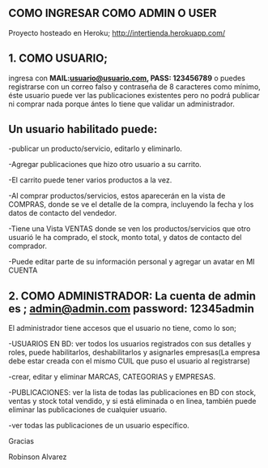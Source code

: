 

<p>


## COMO INGRESAR COMO ADMIN O USER
Proyecto hosteado en Heroku; http://intertienda.herokuapp.com/

## 1. COMO USUARIO; 
ingresa con <strong>MAIL:usuario@usuario.com, PASS: 123456789</strong> o puedes registrarse con un correo falso y contraseña de 8 caracteres como mínimo, éste usuario puede ver las publicaciones existentes pero no podrá publicar ni comprar nada porque ántes lo tiene que validar un administrador. 

## Un usuario habilitado puede:

-publicar un producto/servicio, editarlo y eliminarlo.

-Agregar publicaciones que hizo otro usuario a su carrito.

-El carrito puede tener varios productos a la vez.

-Al comprar productos/servicios, estos aparecerán en la vista de COMPRAS, donde se ve el detalle de la compra, incluyendo la fecha y los datos de contacto del vendedor.

-Tiene una Vista VENTAS donde se ven los productos/servicios que otro usuarió le ha comprado, el stock, monto total, y datos de contacto del comprador.

-Puede editar parte de su información personal y agregar un avatar en MI CUENTA 



## 2. COMO ADMINISTRADOR: La cuenta de admin es ; admin@admin.com password: 12345admin 


El administrador tiene accesos que el usuario no tiene, como lo son; 

-USUARIOS EN BD: ver todos los usuarios registrados con sus detalles y roles, puede habilitarlos, deshabilitarlos y  asignarles empresas(La empresa debe estar creada con el mismo CUIL que puso el usuario al registrarse)

-crear, editar y eliminar MARCAS, CATEGORIAS y EMPRESAS. 

-PUBLICACIONES: ver la lista de todas las publicaciones en BD con stock, ventas y stock total vendido, y si está eliminada o en linea, también puede eliminar las publicaciones de cualquier usuario.

-ver todas las publicaciones de un usuario específico.

Gracias

Robinson Alvarez
